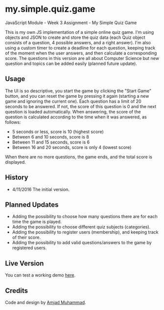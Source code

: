 # my.simple.quiz.game
JavaScript Module - Week 3 Assignment - My Simple Quiz Game

This is my own JS implementation of a simple online quiz game. I'm using objects and JSON to create and store the
quiz data (each Quiz object consists of a question, 4 possible answers, and a right answer). I'm also using a custom
timer to create a deadline for each question, keeping track of the moment when the user answers, and then calculate a 
corresponding score. The questions in this version are all about Computer Science but new question and topics can be 
added easily (planned future update).

## Usage
The UI is so descriptive, you start the game by clicking the "Start Game" button, and you can reset the game by
pressing it again (starting a new game and ignoring the current one). Each question has a limit of 20 seconds to
be answered. If not, the score of this question is 0 and the next question is loaded automatically.
When answering, the score of the question is calculated according to the time when it was answered, as follows:

* 5 seconds or less, score is 10 (highest score)
* Between 6 and 10 seconds, score is 8
* Between 11 and 15 seconds, score is 6
* Between 16 and 20 seconds, score is only 4 (lowest score)

When there are no more questions, the game ends, and the total score is displayed.

## History
* 4/11/2016 The initial version.

## Planned Updates
* Adding the possibility to choose how many questions there are for each time the game is played.
* Adding the possibility to choose different quiz subjects (categories).
* Adding the possibility to register users (membership), and keeping track of their score.
* Adding the possibility to add valid questions/answers to the game by registered users.

## Live Version
You can test a working demo [here](https://amjad83m.github.io/my.simple.quiz.game/).

## Credits
Code and design by [Amjad Muhammad](https://github.com/amjad83m).
